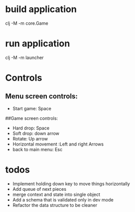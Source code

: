 

# build application

clj -M -m core.Game

# run application

clj -M -m launcher

# Controls
## Menu screen controls:
* Start game: Space

##Game screen controls:
* Hard drop: Space
* Soft drop: down arrow
* Rotate: Up arrow
* Horizontal movement :Left and right Arrows
* back to main menu: Esc


# todos

* Implement holding down key to move things horizontally
* Add queue of next pieces
* merge context and state into single object
* Add a schema that is validated only in dev mode
* Refactor the data structure to be cleaner
